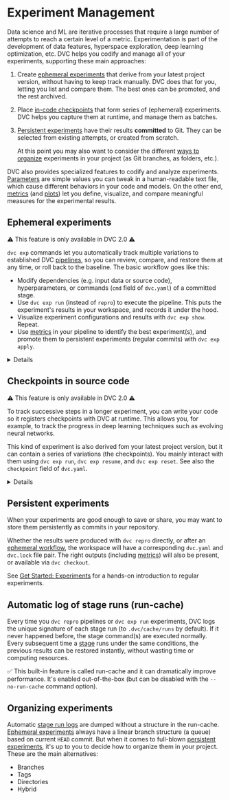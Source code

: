 # Experiment Management

Data science and ML are iterative processes that require a large number of
attempts to reach a certain level of a metric. Experimentation is part of the
development of data features, hyperspace exploration, deep learning
optimization, etc. DVC helps you codify and manage all of your
<abbr>experiments</abbr>, supporting these main approaches:

1. Create [ephemeral experiments](#ephemeral-experiments) that derive from your
   latest project version, without having to keep track manually. DVC does that
   for you, letting you list and compare them. The best ones can be promoted,
   and the rest archived.
2. Place [in-code checkpoints](#checkpoints-in-source-code) that form series of
   (ephemeral) experiments. DVC helps you capture them at runtime, and manage
   them as batches.
3. [Persistent experiments](#persistent-experiments) have their results
   **committed** to Git. They can be selected from existing attempts, or created
   from scratch.

   At this point you may also want to consider the different
   [ways to organize](#organizing-experimentats) experiments in your project (as
   Git branches, as folders, etc.).

DVC also provides specialized features to codify and analyze experiments.
[Parameters](/doc/command-reference/params) are simple values you can tweak in a
human-readable text file, which cause different behaviors in your code and
models. On the other end, [metrics](/doc/command-reference/metrics) (and
[plots](/doc/command-reference/plots)) let you define, visualize, and compare
meaningful measures for the experimental results.

## Ephemeral experiments

⚠️ This feature is only available in DVC 2.0 ⚠️

`dvc exp` commands let you automatically track multiple variations to
established DVC [pipelines](/doc/command-reference/dag), so you can review,
compare, and restore them at any time, or roll back to the baseline. The basic
workflow goes like this:

- Modify <abbr>dependencies</abbr> (e.g. input data or source code),
  <abbr>hyperparameters</abbr>, or commands (`cmd` field of `dvc.yaml`) of a
  committed stage.
- Use `dvc exp run` (instead of `repro`) to execute the pipeline. This puts the
  experiment's results in your <abbr>workspace</abbr>, and records it under the
  hood.
- Visualize experiment configurations and results with `dvc exp show`. Repeat.
- Use [metrics](/doc/command-reference/metrics) in your pipeline to identify the
  best experiment(s), and promote them to persistent experiments (regular
  commits) with `dvc exp apply`.

<details>

### How does DVC capture these experiments?

DVC uses actual commits under custom
[Git references](https://git-scm.com/book/en/v2/Git-Internals-Git-References)
(found in `.git/refs/exps`) to keep track of ephemeral experiments. Each commit
has the repo `HEAD` as parent. These are not pushed to the Git remote by default
(see `dvc exp push`).

> References have a unique signature similar to the
> [entries in the run-cache](/doc/user-guide/project-structure/internal-files#run-cache).

</details>

## Checkpoints in source code

⚠️ This feature is only available in DVC 2.0 ⚠️

To track successive steps in a longer experiment, you can write your code so it
registers checkpoints with DVC at runtime. This allows you, for example, to
track the progress in deep learning techniques such as evolving neural networks.

This kind of experiment is also derived fom your latest project version, but it
can contain a series of variations (the checkpoints). You mainly interact with
them using `dvc exp run`, `dvc exp resume`, and `dvc exp reset`. See also the
`checkpoint` field of `dvc.yaml`.

<details>

### How are checkpoints captured by DVC?

When DVC runs a checkpoint-enabled pipeline, a custom Git branch (in
`.git/refs/exps`) is started off the repo `HEAD`. A new commit is appended each
time the code calls `dvc.api.make_checkpoint()` or writes a
`.dvc/tmp/DVC_CHECKPOINT` signal file. These are not pushed to the Git remote by
default (see `dvc exp push`).

</details>

## Persistent experiments

When your experiments are good enough to save or share, you may want to store
them persistently as commits in your <abbr>repository</abbr>.

Whether the results were produced with `dvc repro` directly, or after an
[ephemeral workflow](#ephemeral-experiments), the <abbr>workspace</abbr> will
have a corresponding `dvc.yaml` and `dvc.lock` file pair. The right
<abbr>outputs</abbr> (including [metrics](/doc/command-reference/metrics)) will
also be present, or available via `dvc checkout`.

See [Get Started: Experiments](/doc/start/experiments) for a hands-on
introduction to regular experiments.

## Automatic log of stage runs (run-cache)

Every time you `dvc repro` pipelines or `dvc exp run` experiments, DVC logs the
unique signature of each stage run (to `.dvc/cache/runs` by default). If it
never happened before, the stage command(s) are executed normally. Every
subsequent time a [stage](/doc/command-reference/run) runs under the same
conditions, the previous results can be restored instantly, without wasting time
or computing resources.

✅ This built-in feature is called <abbr>run-cache</abbr> and it can
dramatically improve performance. It's enabled out-of-the-box (but can be
disabled with the `--no-run-cache` command option).

## Organizing experiments

Automatic [stage run logs](#automatic-log-of-stage-runs-run-cache) are dumped
without a structure in the <abbr>run-cache</abbr>.
[Ephemeral experiments](#ephemeral-experiments) always have a linear branch
structure (a queue) based on current `HEAD` commit. But when it comes to
full-blown [persistent experiments](#persistent-experiments), it's up to you to
decide how to organize them in your project. These are the main alternatives:

- Branches
- Tags
- Directories
- Hybrid
